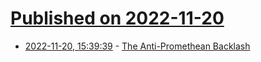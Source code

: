 # [Published on 2022-11-20](index.md)

* [2022-11-20, 15:39:39](https://news.ycombinator.com/item?id=33681748) - [The Anti-Promethean Backlash](https://brinklindsey.substack.com/p/the-anti-promethean-backlash)

